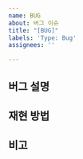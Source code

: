 ```yaml
---
name: BUG
about: 버그 이슈
title: "[BUG]"
labels: 'Type: Bug'
assignees: ''

---
```


## 버그 설명

## 재현 방법

## 비고
